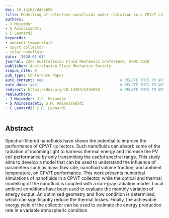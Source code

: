 ```yaml
---
doi: 10.14264/d43e050
title: Modelling of selective nanofluids under radiation in a CPV/T collector
authors:
- J Mojumder
- S Aminossadati
- C Leonardi
keywords:
- ambient temperature
- cpv/t collector
- solar nanofluid
date: '2020-01-01'
journal: 22nd Australasian Fluid Mechanics Conference, AFMC 2020
publisher: Australasian Fluid Mechanics Society
scopus_cite: 0
pub_type: Conference Paper
auto_content: yes                                  # DELETE THIS TO NOT AUTO GENERATE CONTENT
auto_data: yes                                     # DELETE THIS TO NOT AUTO GENERATE METADATA
redirect: https://doi.org/10.14264/d43e050         # DELETE THIS TO NOT REDIRECT
realauthors:
- J Mojumder: J.C. Mojumder
- S Aminossadati: S.M. Aminossadati
- C Leonardi: C.R. Leonardi
---
```



## Abstract
Spectral-filtered nanofluids have shown the potential to improve the performance of CPV/T collectors. Such nanofluids can absorb some of the radiation of incoming light to harness thermal energy and increase the PV cell performance by only transmitting the useful spectral range. This study aims to develop a model that can be used to understand the influence of parameters such as mass flow rate, nanofluid volume fraction, and ambient temperature, on CPV/T performance. This work presents numerical simulations of nanofluids in a CPV/T collector, while the optical and thermal modelling of the nanofluid is coupled with a non-gray radiation model. Local ambient conditions have been used to evaluate the monthly variation of energy output. An optimised geometry and flow condition is determined, which can significantly reduce the thermal losses. Finally, the achievable exergy yield of the collector can be used to estimate the energy production rate in a variable atmospheric condition.

